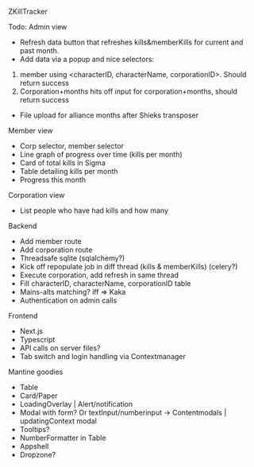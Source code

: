 ZKillTracker

Todo:
Admin view
- Refresh data button that refreshes kills&memberKills for current and past month.
- Add data via a popup and nice selectors:
1. member using <characterID, characterName, corporationID>. Should return success
2. Corporation+months <corporationID> hits off input for corporation+months, should return success
- File upload for alliance months after Shieks transposer

Member view
- Corp selector, member selector
- Line graph of progress over time (kills per month)
- Card of total kills in Sigma
- Table detailing kills per month
- Progress this month

Corporation view
- List people who have had kills and how many

Backend
- Add member route
- Add corporation route
- Threadsafe sqlite (sqlalchemy?)
- Kick off repopulate job in diff thread (kills & memberKills) (celery?)
- Execute corporation, add refresh in same thread
- Fill characterID, characterName, corporationID table
- Mains-alts matching? iff => Kaka
- Authentication on admin calls

Frontend
- Next.js
- Typescript
- API calls on server files?
- Tab switch and login handling via Contextmanager

Mantine goodies
- Table
- Card/Paper
- LoadingOverlay | Alert/notification
- Modal with form? Or textInput/numberinput -> Contentmodals | updatingContext modal
- Tooltips?
- NumberFormatter in Table
- Appshell
- Dropzone?